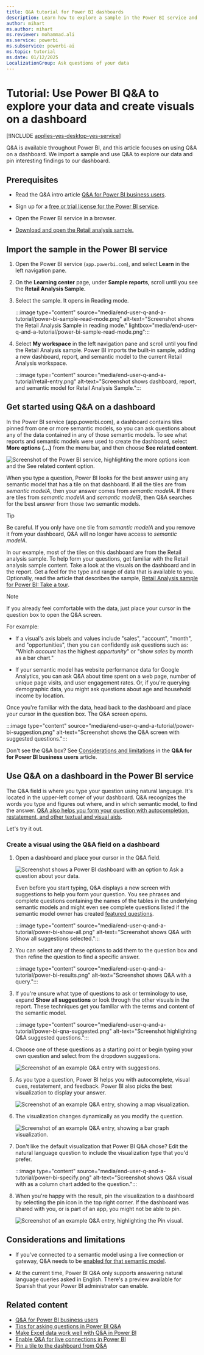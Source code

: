 ```yaml
---
title: Q&A tutorial for Power BI dashboards
description: Learn how to explore a sample in the Power BI service and create a visual by using natural language in Q&A.
author: mihart
ms.author: mihart
ms.reviewer: mohammad.ali
ms.service: powerbi
ms.subservice: powerbi-ai
ms.topic: tutorial
ms.date: 01/12/2025
LocalizationGroup: Ask questions of your data
---
```


# Tutorial: Use Power BI Q&A to explore your data and create visuals on a dashboard

[!INCLUDE [applies-yes-desktop-yes-service](../includes/applies-yes-desktop-yes-service.md)]

Q&A is available throughout Power BI, and this article focuses on using Q&A on a dashboard. We import a sample and use Q&A to explore our data and pin interesting findings to our dashboard.

## Prerequisites  

- Read the Q&A intro article [Q&A for Power BI business users](../consumer/end-user-q-and-a.md).
- Sign up for a [free or trial license for the Power BI service](../fundamentals/service-self-service-signup-purchase-for-power-bi.md).

- Open the Power BI service in a browser.

- [Download and open the Retail analysis sample.](#import-the-sample-in-the-power-bi-service)


## Import the sample in the Power BI service

1. Open the Power BI service (`app.powerbi.com`), and select **Learn** in the left navigation pane.

1. On the **Learning center** page, under **Sample reports**, scroll until you see the **Retail Analysis Sample.**

1. Select the sample. It opens in Reading mode.

   :::image type="content" source="media/end-user-q-and-a-tutorial/power-bi-sample-read-mode.png" alt-text="Screenshot shows the Retail Analysis Sample in reading mode." lightbox="media/end-user-q-and-a-tutorial/power-bi-sample-read-mode.png":::

1. Select **My workspace** in the left navigation pane and scroll until you find the Retail Analysis sample. Power BI imports the built-in sample, adding a new dashboard, report, and semantic model to the current Retail Analysis workspace.

   :::image type="content" source="media/end-user-q-and-a-tutorial/retail-entry.png" alt-text="Screenshot shows dashboard, report, and semantic model for Retail Analysis Sample.":::


## Get started using Q&A on a dashboard

In the Power BI service (app.powerbi.com), a dashboard contains tiles pinned from one or more semantic models, so you can ask questions about any of the data contained in any of those semantic models. To see what reports and semantic models were used to create the dashboard, select **More options (...)** from the menu bar, and then choose **See related content**.

![Screenshot of the Power BI service, highlighting the more options icon and the See related content option.](media/end-user-q-and-a-tutorial/power-bi-view-related.png)

When you type a question, Power BI looks for the best answer using any semantic model that has a tile on that dashboard. If all the tiles are from *semantic modelA*, then your answer comes from *semantic modelA*. If there are tiles from *semantic modelA* and *semantic modelB*, then Q&A searches for the best answer from those two semantic models.

> [!TIP]
> Be careful. If you only have one tile from *semantic modelA* and you remove it from your dashboard, Q&A will no longer have access to *semantic modelA*.


In our example, most of the tiles on this dashboard are from the Retail analysis sample. To help form your questions, get familiar with the Retail analysis sample content. Take a look at the visuals on the dashboard and in the report. Get a feel for the type and range of data that is available to you. Optionally, read the article that describes the sample, [Retail Analysis sample for Power BI: Take a tour](../create-reports/sample-retail-analysis.md).

> [!NOTE]
> If you already feel comfortable with the data, just place your cursor in the question box to open the Q&A screen.

For example:

- If a visual's axis labels and values include "sales",  "account", "month", and "opportunities", then you can confidently ask questions such as: "Which *account* has the highest *opportunity*" or "show *sales* by month as a bar chart."

- If your semantic model has website performance data for Google Analytics, you can ask Q&A about time spent on a web page, number of unique page visits, and user engagement rates. Or, if you're querying demographic data, you might ask questions about age and household income by location.


Once you're familiar with the data, head back to the dashboard and place your cursor in the question box. The Q&A screen opens.

:::image type="content" source="media/end-user-q-and-a-tutorial/power-bi-suggestion.png" alt-text="Screenshot shows the Q&A screen with suggested questions.":::

Don't see the Q&A box? See [Considerations and limitations](../consumer/end-user-q-and-a.md#considerations-and-limitations) in the **Q&A for for Power BI business users** article. 

## Use Q&A on a dashboard in the Power BI service

The Q&A field is where you type your question using natural language. It's located in the upper-left corner of your dashboard. Q&A recognizes the words you type and figures out where, and in which semantic model, to find the answer. [Q&A also helps you form your question with autocompletion, restatement, and other textual and visual aids](q-and-a-intro.md). 

Let's try it out. 

### Create a visual using the Q&A field on a dashboard


1. Open a dashboard and place your cursor in the Q&A field. 

    ![Screenshot shows a Power BI dashboard with an option to Ask a question about your data.](media/end-user-q-and-a-tutorial/powerbi-qna.png)

    Even before you start typing, Q&A displays a new screen with suggestions to help you form your question. You see phrases and complete questions containing the names of the tables in the underlying semantic models and might even see complete questions listed if the semantic model owner has created [featured questions](../create-reports/service-q-and-a-create-featured-questions.md).

    :::image type="content" source="media/end-user-q-and-a-tutorial/power-bi-show-all.png" alt-text="Screenshot shows Q&A with Show all suggestions selected.":::

1. You can select any of these options to add them to the question box and then refine the question to find a specific answer.

   :::image type="content" source="media/end-user-q-and-a-tutorial/power-bi-results.png" alt-text="Screenshot shows Q&A with a query.":::

1. If you're unsure what type of questions to ask or terminology to use, expand **Show all suggestions** or look through the other visuals in the report. These techniques get you familiar with the terms and content of the semantic model.

   :::image type="content" source="media/end-user-q-and-a-tutorial/power-bi-qna-suggested.png" alt-text="Screenshot highlighting Q&A suggested questions.":::


1. Choose one of these questions as a starting point or begin typing your own question and select from the dropdown suggestions.

   ![Screenshot of an example Q&A entry with suggestions.](media/end-user-q-and-a-tutorial/power-bi-qna-select-question-stores.png)

1. As you type a question, Power BI helps you with autocomplete, visual cues, restatement, and feedback. Power BI also picks the best visualization to display your answer. 

   ![Screenshot of an example Q&A entry, showing a map visualization.](media/end-user-q-and-a-tutorial/power-bi-qna-how-many-stores-state.png)

1. The visualization changes dynamically as you modify the question.

   ![Screenshot of an example Q&A entry, showing a bar graph visualization.](media/end-user-q-and-a-tutorial/power-bi-qna-stores-state-bar-chart.png)

1. Don't like the default visualization that Power BI Q&A chose? Edit the natural language question to include the visualization type that you'd prefer.

    :::image type="content" source="media/end-user-q-and-a-tutorial/power-bi-specify.png" alt-text="Screenshot shows Q&A visual with as a column chart added to the question.":::


1. When you're happy with the result, pin the visualization to a dashboard by selecting the pin icon in the top right corner. If the dashboard was shared with you, or is part of an app, you might not be able to pin.

   ![Screenshot of an example Q&A entry, highlighting the Pin visual.](media/end-user-q-and-a-tutorial/power-bi-qna-pin.png)



## Considerations and limitations

- If you've connected to a semantic model using a live connection or gateway, Q&A needs to be [enabled for that semantic model](../create-reports/service-q-and-a-direct-query.md).

- At the current time, Power BI Q&A only supports answering natural language queries asked in English. There's a preview available for Spanish that your Power BI administrator can enable.

## Related content

- [Q&A for Power BI business users](../consumer/end-user-q-and-a.md)
- [Tips for asking questions in Power BI Q&A](../consumer/end-user-q-and-a-tips.md)
- [Make Excel data work well with Q&A in Power BI](../create-reports/service-prepare-data-for-q-and-a.md)
- [Enable Q&A for live connections in Power BI](../create-reports/service-q-and-a-direct-query.md)
- [Pin a tile to the dashboard from Q&A](../create-reports/service-dashboard-pin-tile-from-q-and-a.md)